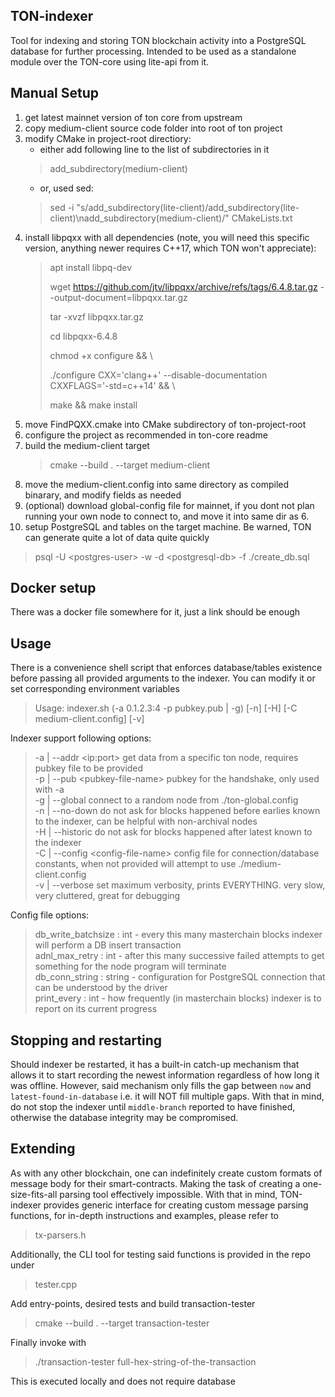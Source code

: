 ## TON-indexer

Tool for indexing and storing TON blockchain activity into a PostgreSQL database for further processing. Intended to be used as a standalone module over the TON-core using lite-api from it.

## Manual Setup
1. get latest mainnet version of ton core from upstream
2. copy medium-client source code folder into root of ton project
3. modify CMake in project-root directiory:
   * either add following line to the list of subdirectories in it
   > add_subdirectory(medium-client)
   * or, used sed:
   > sed -i "s/add_subdirectory(lite-client)/add_subdirectory(lite-client)\nadd_subdirectory(medium-client)/" CMakeLists.txt
4. install libpqxx with all dependencies (note, you will need this specific version, anything newer requires C++17, which TON won't appreciate):
	> apt install libpq-dev
	>
	> wget https://github.com/jtv/libpqxx/archive/refs/tags/6.4.8.tar.gz --output-document=libpqxx.tar.gz
	>
	> tar -xvzf libpqxx.tar.gz
	>
	> cd libpqxx-6.4.8
	>
	> chmod +x configure && \
	>
	>    ./configure CXX='clang++' --disable-documentation CXXFLAGS='-std=c++14' && \
    >
	>    make && make install
5. move FindPQXX.cmake into CMake subdirectory of ton-project-root
6. configure the project as recommended in ton-core readme
7. build the medium-client target
   > cmake --build . --target medium-client
8. move the medium-client.config into same directory as compiled binarary, and modify fields as needed
9. (optional) download global-config file for mainnet, if you dont not plan running your own node to connect to, and move it into same dir as 6.
10. setup PostgreSQL and tables on the target machine. Be warned, TON can generate quite a lot of data quite quickly
   > psql -U \<postgres-user\> -w -d \<postgresql-db\> -f ./create_db.sql

## Docker setup
There was a docker file somewhere for it, just a link should be enough

## Usage
There is a convenience shell script that enforces database/tables existence before passing all provided arguments to the indexer. You can modify it or set corresponding environment variables
> Usage: indexer.sh (-a 0.1.2.3:4 -p pubkey.pub | -g) [-n] [-H] [-C medium-client.config] [-v]

Indexer support following options:
> -a | --addr \<ip:port\>			get data from a specific ton node, requires pubkey file to be provided\
> -p | --pub \<pubkey-file-name\>	pubkey for the handshake, only used with -a\
> -g | --global						connect to a random node from ./ton-global.config\
> -n | --no-down					do not ask for blocks happened before earlies known to the indexer, can be helpful with non-archival nodes\
> -H | --historic                    do not ask for blocks happened after latest known to the indexer\
> -C | --config \<config-file-name\> config file for connection/database constants, when not provided will attempt to use ./medium-client.config\
> -v | --verbose                     set maximum verbosity, prints EVERYTHING. very slow, very cluttered, great for debugging

Config file options:
> db_write_batchsize : int - every this many masterchain blocks indexer will perform a DB insert transaction\
> adnl_max_retry : int - after this many successive failed attempts to get something for the node program will terminate\
> db_conn_string : string - configuration for PostgreSQL connection that can be understood by the driver\
> print_every : int - how frequently (in masterchain blocks) indexer is to report on its current progress

## Stopping and restarting
Should indexer be restarted, it has a built-in catch-up mechanism that allows it to start recording the newest information regardless of how long it was offline. However, said mechanism only fills the gap between `now` and `latest-found-in-database` i.e. it will NOT fill multiple gaps. With that in mind, do not stop the indexer until `middle-branch` reported to have finished, otherwise the database integrity may be compromised.

## Extending

As with any other blockchain, one can indefinitely create custom formats of message body for their smart-contracts. Making the task of creating a one-size-fits-all parsing tool effectively impossible. With that in mind, TON-indexer provides generic interface for creating custom message parsing functions, for in-depth instructions and examples, please refer to 
> tx-parsers.h

Additionally, the CLI tool for testing said functions is provided in the repo under

> tester.cpp

Add entry-points, desired tests and build transaction-tester

> cmake --build . --target transaction-tester

Finally invoke with

> ./transaction-tester full-hex-string-of-the-transaction

This is executed locally and does not require database
